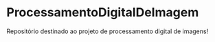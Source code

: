 # ProcessamentoDigitalDeImagem
Repositório destinado ao projeto de processamento digital de imagens! 

